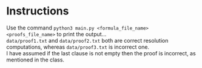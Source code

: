 # Instructions
Use the command `python3 main.py <formula_file_name> <proofs_file_name>` to print the output...  
`data/proof1.txt` and `data/proof2.txt` both are correct resolution computations, whereas `data/proof3.txt` is incorrect one.  
I have assumed if the last clause is not empty then the proof is incorrect, as mentioned in the class.